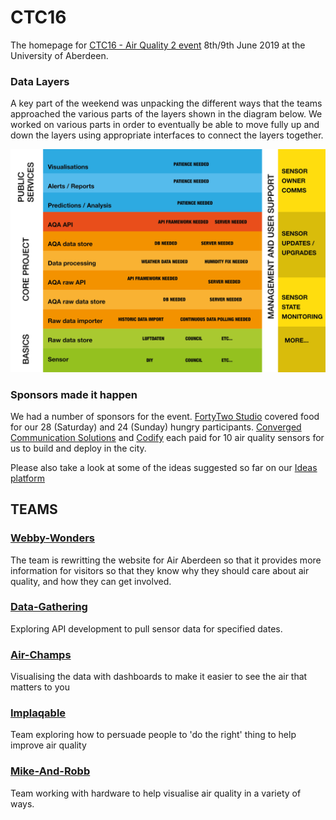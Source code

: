 # CTC16
The homepage for [CTC16 - Air Quality 2 event](https://codethecity.org/hack-weekends/code-the-city-16-air-quality-2/) 8th/9th June 2019 at the University of Aberdeen.

### Data Layers
A key part of the weekend was unpacking the different ways that the teams approached the various parts of the layers shown in the diagram below. We worked on various parts in order to eventually be able to move fully up and down the layers using appropriate interfaces to connect the layers together.

![data layers](images/AQA-data-layers.png)

### Sponsors made it happen
We had a number of sponsors for the event.
[FortyTwo Studio](https://www.fortytwo.studio) covered food for our 28 (Saturday) and 24 (Sunday) hungry participants.
[Converged Communication Solutions](https://www.converged.co.uk) and [Codify](https://www.codify.ltd.uk) each paid for 10 air quality sensors for us to build and deploy in the city.

Please also take a look at some of the ideas suggested so far on our [Ideas platform](http://ideas.codethecity.co.uk/codethecity/ctc16-air-quality-2)

## TEAMS

### [Webby-Wonders](https://github.com/CodeTheCity/CTC16-Webby-Wonders)
The team is rewritting the website for Air Aberdeen so that it provides more information for visitors so that they know why they should care about air quality, and how they can get involved.

### [Data-Gathering](https://github.com/CodeTheCity/CTC16-Data-Gathering)
Exploring API development to pull sensor data for specified dates.

### [Air-Champs](https://github.com/CodeTheCity/CTC16-Air-Champs)
Visualising the data with dashboards to make it easier to see the air that matters to you

### [Implaqable](https://github.com/CodeTheCity/CTC16-Implaqable)
Team exploring how to persuade people to 'do the right' thing to help improve air quality

### [Mike-And-Robb](https://github.com/CodeTheCity/CTC16-Mike-and-Rob)
Team working with hardware to help visualise air quality in a variety of ways.

